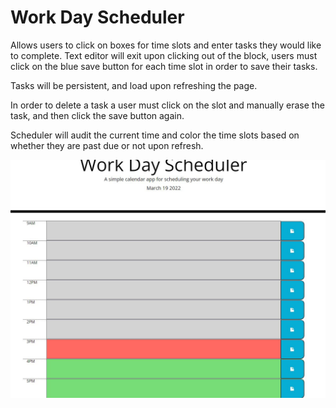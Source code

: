 # Work Day Scheduler 

Allows users to click on boxes for time slots and enter tasks they would like to complete.
Text editor will exit upon clicking out of the block, users must click on the blue save button for each time slot in order to save their tasks.

Tasks will be persistent, and load upon refreshing the page.

In order to delete a task a user must click on the slot and manually erase the task, and then click the save button again.

Scheduler will audit the current time and color the time slots based on whether they are past due or not upon refresh.

![The scheduler displaying tasks in the past, present, and future](./Develop/Work-Day-Scheduler.JPG)
